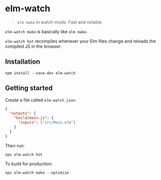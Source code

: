 # elm-watch

> `elm make` in watch mode. Fast and reliable.

`elm-watch make` is basically like `elm make`.

`elm-watch hot` recompiles whenever your Elm files change and reloads the compiled JS in the browser.

## Installation

```
npm install --save-dev elm-watch
```

## Getting started

Create a file called `elm-watch.json`:

```json
{
  "outputs": {
    "build/main.js": {
      "inputs": ["src/Main.elm"]
    }
  }
}
```

Then run:

```
npx elm-watch hot
```

To build for production:

```
npx elm-watch make --optimize
```
